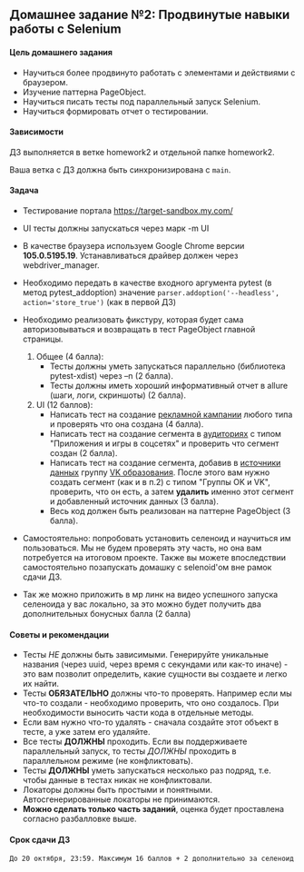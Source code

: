 ## Домашнее задание №2: Продвинутые навыки работы с Selenium

#### Цель домашнего задания

  * Научиться более продвинуто работать с элементами и действиями с браузером.
  * Изучение паттерна PageObject.
  * Научиться писать тесты под параллельный запуск Selenium.
  * Научиться формировать отчет о тестировании.

#### Зависимости

  ДЗ выполняется в ветке homework2 и отдельной папке homework2.

  Ваша ветка с ДЗ должна быть синхронизирована с `main`.

#### Задача
* Тестирование портала https://target-sandbox.my.com/
* UI тесты должны запускаться через марк -m UI
* В качестве браузера используем Google Chrome версии **105.0.5195.19**. Устанавливаться драйвер должен через webdriver_manager.
* Необходимо передать в качестве входного аргумента pytest (в метод pytest_addoption) значение ```parser.addoption('--headless', action='store_true')``` (как в первой ДЗ)
* Необходимо реализовать фикстуру, которая будет сама авторизовываться и возвращать в тест PageObject главной страницы.
  
  1. Общее (4 балла):
     * Тесты должны уметь запускаться параллельно (библиотека pytest-xdist) через –n <num> (2 балла).
     * Тесты должны иметь хороший информативный отчет в allure (шаги, логи, скриншоты) (2 балла).
  2. UI (12 баллов):
     * Написать тест на создание [рекламной кампании](https://target-sandbox.my.com/dashboard) любого типа и проверять что она создана (4 балла).
     * Написать тест на создание сегмента в [аудиториях](https://target-sandbox.my.com/segments/segments_list) с типом "Приложения и игры в соцсетях" и проверить что сегмент создан (2 балла).
     * Написать тест на создание сегмента, добавив в [источники данных](https://target-sandbox.my.com/segments/groups_list) группу [VK образования](https://vk.com/vkedu).
       После этого вам нужно создать сегмент (как и в п.2) с типом "Группы OK и VK", проверить, что он есть, а затем **удалить** именно этот сегмент и добавленный источник данных (3 балла).
     * Весь код должен быть реализован на паттерне PageObject (3 балла).
     
* Самостоятельно: попробовать установить селеноид и научиться им пользоваться. Мы не будем проверять эту часть, но она вам потребуется на итоговом проекте.
Также вы можете впоследствии самостоятельно позапускать домашку с selenoid'ом вне рамок сдачи ДЗ.
* Так же можно приложить в мр линк на видео успешного запуска селеноида у вас локально,
  за это можно будет получить два дополнительных бонусных балла (2 балла)

#### Советы и рекомендации
  * Тесты *НЕ* должны быть зависимыми. Генерируйте уникальные названия (через uuid, через время с секундами или как-то иначе) - это вам позволит определить, какие сущности вы создаете и легко их найти.
  * Тесты **ОБЯЗАТЕЛЬНО** должны что-то проверять. Например если мы что-то создали - необходимо проверить, что оно создалось. При необходимости выносить части кода в отдельные методы.
  * Если вам нужно что-то удалять - сначала создайте этот объект в тесте, а уже затем его удаляйте.  
  * Все тесты **ДОЛЖНЫ** проходить. Если вы поддерживаете параллельный запуск, то тесты *ДОЛЖНЫ* проходить в параллельном режиме (не конфликтовать).
  * Тесты **ДОЛЖНЫ** уметь запускаться несколько раз подряд, т.е. чтобы данные в тестах никак не конфликтовали.
  * Локаторы должны быть простыми и понятными. Автосгенерированные локаторы не принимаются.
  * **Можно сделать только часть заданий**, оценка будет проставлена согласно разбалловке выше.
 
#### Срок сдачи ДЗ
    До 20 октября, 23:59. Максимум 16 баллов + 2 дополнительно за селеноид
